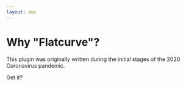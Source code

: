 ```yaml
---
layout: doc
---
```


# Why "Flatcurve"?

This plugin was originally written during the initial stages of the 2020
Coronavirus pandemic.

Get it?
